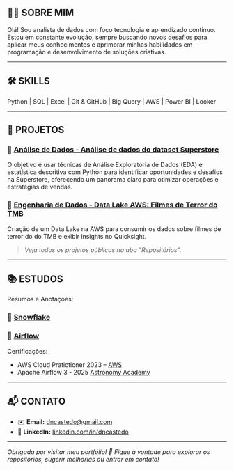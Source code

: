 ## 👩‍💻 SOBRE MIM

Olá! Sou analista de dados com foco tecnologia e aprendizado contínuo. Estou em constante evolução, sempre buscando novos desafios para aplicar meus conhecimentos e aprimorar minhas habilidades em programação e desenvolvimento de soluções criativas.

<!--Atualmente foco meus estudos e projetos em desenvolvimento web, automações com Python e tecnologias modernas que contribuem para soluções práticas e eficientes. -->

---

## 🛠️ SKILLS

Python  |  SQL  |  Excel | Git & GitHub  | Big Query  |  AWS  |  Power BI  |  Looker  

---

## 🚀 PROJETOS


### 🔹 [Análise de Dados - Análise de dados do dataset Superstore](https://github.com/dncastedo/projeto-analise-dados-superstore)

O objetivo é usar técnicas de Análise Exploratória de Dados (EDA) e estatística descritiva com Python para identificar oportunidades e desafios na Superstore, oferecendo um panorama claro para otimizar operações e estratégias de vendas.

### 🔹 [Engenharia de Dados - Data Lake AWS: Filmes de Terror do TMB](https://github.com/dncastedo/estagio-compass-uol-aws-de/tree/master/Desafio)

Criação de um Data Lake na AWS para consumir os dados sobre filmes de terror do do TMB e exibir insights no Quicksight.

<!-- ### 🔹 [Painel Interativo com Dash](https://github.com/seuusuario/nome-do-repositorio)

Dashboard de visualização de dados com filtros interativos, gráficos e layout responsivo. -->

> _Veja todos os projetos públicos na aba "Repositórios"._

---

## 📚 ESTUDOS

Resumos e Anotações: 

### 🔹 [Snowflake](https://github.com/dncastedo/estudos-snowflake)
### 🔹 [Airflow](https://github.com/dncastedo/estudos-airflow)
<!--### 🔹 [Modelagem de Dados](https://github.com/seuusuario/nome-do-repositorio)
### 🔹 [Arquitetura de Dados](https://github.com/seuusuario/nome-do-repositorio)
### 🔹 [Estatística](https://github.com/seuusuario/nome-do-repositorio)
### 🔹 [Docker](https://github.com/seuusuario/nome-do-repositorio)
### 🔹 [Snowflake](https://github.com/seuusuario/nome-do-repositorio)
### 🔹 [Spark](https://github.com/seuusuario/nome-do-repositorio) -->


Certificações:

- AWS Cloud Pratictioner 2023 – [AWS](https://www.credly.com/badges/10655fc2-3ad9-4d81-91f0-3ea25426e29b/linked_in_profile)
- Apache Airflow 3 - 2025 [Astronomy Academy](https://www.credly.com/earner/earned/badge/23ef6d50-ff05-43ba-85a7-1b9c68ecd19a)

---

## 📬 CONTATO

- ✉️ **Email:** dncastedo@gmail.com
- 💼 **LinkedIn:** [linkedin.com/in/dncastedo](https://linkedin.com/in/dncastedo)
---

_Obrigada por visitar meu portfólio! 💙 Fique à vontade para explorar os repositórios, sugerir melhorias ou entrar em contato!_


